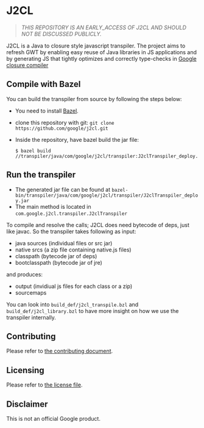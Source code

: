 
J2CL
====
> *THIS REPOSITORY IS AN EARLY_ACCESS OF J2CL AND SHOULD NOT BE DISCUSSED
PUBLICLY.*

J2CL is a Java to closure style javascript transpiler.
The project aims to refresh GWT by enabling easy reuse of Java libraries in JS
applications and by generating JS that tightly optimizes and correctly
type-checks in [Google closure compiler](https://github.com/google/closure-compiler)

Compile with Bazel
------------------

You can build the transpiler from source by following the steps below:

- You need to install [Bazel](https://bazel.build/versions/master/docs/install.html).
- clone this repository with git: `git clone https://github.com/google/j2cl.git`
- Inside the repository, have bazel build the jar file:

      $ bazel build //transpiler/java/com/google/j2cl/transpiler:J2clTranspiler_deploy.jar

Run the transpiler
------------------

- The generated jar file can be found at `bazel-bin/transpiler/java/com/google/j2cl/transpiler/J2clTranspiler_deploy.jar`
- The main method is located in `com.google.j2cl.transpiler.J2clTranspiler`

To compile and resolve the calls; J2CL does need bytecode of deps, just like javac.
So the transpiler takes following as input:

- java sources (individual files or src jar)
- native srcs (a zip file containing native.js files)
- classpath (bytecode jar of deps)
- bootclasspath (bytecode jar of jre)

and produces:

- output (invidiual js files for each class or a zip)
- sourcemaps

You can look into `build_def/j2cl_transpile.bzl` and `build_def/j2cl_library.bzl` to have more insight on how we use the transpiler internally.

Contributing
------------
Please refer to [the contributing document](CONTRIBUTING.md).

Licensing
---------
Please refer to [the license file](LICENSE).

Disclaimer
----------
This is not an official Google product.
